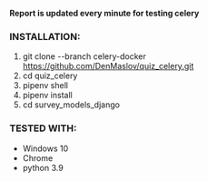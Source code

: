 **Report is updated every minute for testing celery**

### INSTALLATION:
1. git clone --branch celery-docker https://github.com/DenMaslov/quiz_celery.git
2. cd quiz_celery
3. pipenv shell
4. pipenv install
5. cd survey_models_django


### TESTED WITH:
* Windows 10
* Chrome
* python 3.9
